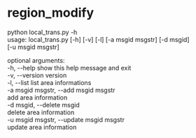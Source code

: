 # region_modify
python local_trans.py -h   
usage: local_trans.py [-h] [-v] [-l] [-a msgid msgstr] [-d msgid]   
                      [-u msgid msgstr]   
   
optional arguments:   
  -h, --help            show this help message and exit   
  -v, --version         version   
  -l, --list            list area informations   
  -a msgid msgstr, --add msgid msgstr   
                        add area information   
  -d msgid, --delete msgid   
                        delete area information   
  -u msgid msgstr, --update msgid msgstr   
                        update area information   
